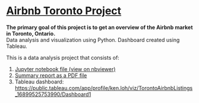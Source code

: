 # [Airbnb Toronto Project](https://nbviewer.org/github/jkenloh/AirbnbToronto/blob/main/Airbnb%20Project.ipynb)

**The primary goal of this project is to get an overview of the Airbnb market in Toronto, Ontario.**\
Data analysis and visualization using Python. Dashboard created using Tableau.

This is a data analysis project that consists of:

1) [Jupyter notebook file (view on nbviewer)](https://nbviewer.org/github/jkenloh/AirbnbToronto/blob/main/Airbnb%20Project.ipynb)
2) [Summary report as a PDF file](https://github.com/jkenloh/AirbnbToronto/blob/main/Toronto%20Airbnb%20Listings%20Summary%20Report.pdf)
3) Tableau dashboard: https://public.tableau.com/app/profile/ken.loh/viz/TorontoAirbnbListings_16899525753990/Dashboard1
